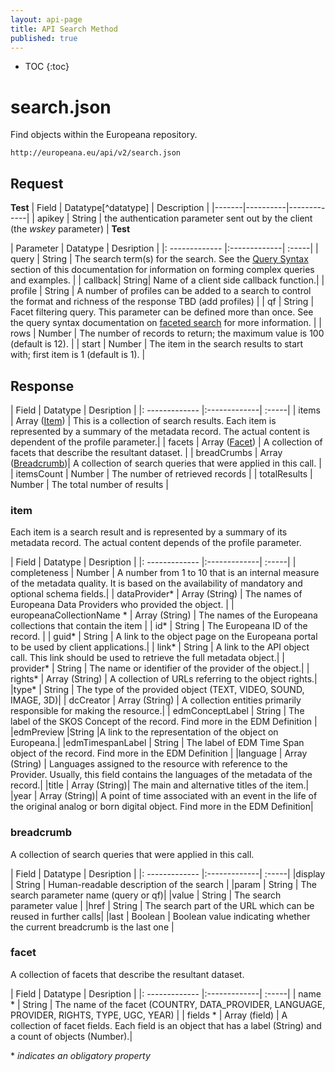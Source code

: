 ```yaml
---
layout: api-page
title: API Search Method
published: true
---
```


* TOC
{:toc}

# search.json

Find objects within the Europeana repository.

    http://europeana.eu/api/v2/search.json

## Request

**Test**
| Field | Datatype[^datatype] | Description |
|-------|----------|-------------|
| apikey | String | the authentication parameter sent out by the client (the _wskey_ parameter) |
**Test**

| Parameter | Datatype | Desription |
|: ------------- |:-------------| :-----|
| query | String | The search term(s) for the search. See the [Query Syntax](http://www.europeana.eu/portal/api-query-syntax.html) section of this documentation for information on forming complex queries and examples. |
| callback|	String|	Name of a client side callback function.|
| profile | String | A number of profiles can be added to a search to control the format and richness of the response TBD (add profiles) |
| qf	| String	| Facet filtering query. This parameter can be defined more than once. See the query syntax documentation on [faceted search](http://www.europeana.eu/portal/api-query-syntax.html#faceted) for more information. |
| rows	 | Number	| The number of records to return; the maximum value is 100 (default is 12). |
| start |	Number	| The item in the search results to start with; first item is 1 (default is 1). |


## Response


| Field | Datatype | Desription |
|: ------------- |:-------------| :-----|
| items |	Array ([Item](http://www.europeana.eu/portal/api-search-json.html#Item)) |	This is a collection of search results. Each item is represented by a summary of the metadata record. The actual content is dependent of the profile parameter.|
| facets |	Array ([Facet](http://www.europeana.eu/portal/api-search-json.html#Facet)) |	A collection of facets that describe the resultant dataset. |
| breadCrumbs |	Array ([Breadcrumb](http://www.europeana.eu/portal/api-search-json.html#Item))|	A collection of search queries that were applied in this call. |
| itemsCount |	Number	| The number of retrieved records |
| totalResults | 	Number |	The total number of results |


### item

Each item is a search result and is represented by a summary of its metadata record. The actual content depends of the profile parameter.

| Field | Datatype | Desription |
|: ------------- |:-------------| :-----|
| completeness |	Number	| A number from 1 to 10 that is an internal measure of the metadata quality. It is based on the availability of mandatory and optional schema fields.|
| dataProvider\* |	Array (String)	| The names of Europeana Data Providers who provided the object. |
| europeanaCollectionName \* |	Array (String) |	The names of the Europeana collections that contain the item |
| id\*	       | String |	The Europeana ID of the record. |
| guid\*       |	String |	A link to the object page on the Europeana portal to be used by client applications.|
| link\*	   | String |	A link to the API object call. This link should be used to retrieve the full metadata object.|
| provider\*   |	String |	The name or identifier of the provider of the object.|
| rights\*	   | Array (String) |	A collection of URLs referring to the object rights.|
|type\*        |	String	| The type of the provided object (TEXT, VIDEO, SOUND, IMAGE, 3D)|
| dcCreator    |	Array (String) |	A collection entities primarily responsible for making the resource.|
| edmConceptLabel |	String |	The label of the SKOS Concept of the record. Find more in the EDM Definition |
|edmPreview	   |String	|A link to the representation of the object on Europeana.|
|edmTimespanLabel |	String |	The label of EDM Time Span object of the record. Find more in the EDM Definition |
|language      |	Array (String) |	Languages assigned to the resource with reference to the Provider.  Usually, this field contains the languages of the metadata of the record.|
|title         |	Array (String)|	The main and alternative titles of the item.|
|year          |	Array (String)|	A point of time associated with an event in the life of the original analog or born digital object. Find more in the EDM Definition|


### breadcrumb

A collection of search queries that were applied in this call.

| Field | Datatype | Desription |
|: ------------- |:-------------| :-----|
|display	| String    |	Human-readable description of the search |
|param	    | String	| The search parameter name (query or qf)|
|value	    | String	| The search parameter value |
|href	    |  String	| The search part of the URL which can be reused in further calls|
|last	    | Boolean	| Boolean value indicating whether the current breadcrumb is the last one |


### facet

A collection of facets that describe the resultant dataset.

| Field | Datatype | Desription |
|: ------------- |:-------------| :-----|
| name \* |	String	| The name of the facet (COUNTRY, DATA_PROVIDER, LANGUAGE, PROVIDER, RIGHTS, TYPE, UGC, YEAR) |
| fields \* |	Array (field) |	A collection of facet fields. Each field is an object that has a label (String) and a count of objects (Number).|

\* _indicates an obligatory property_
